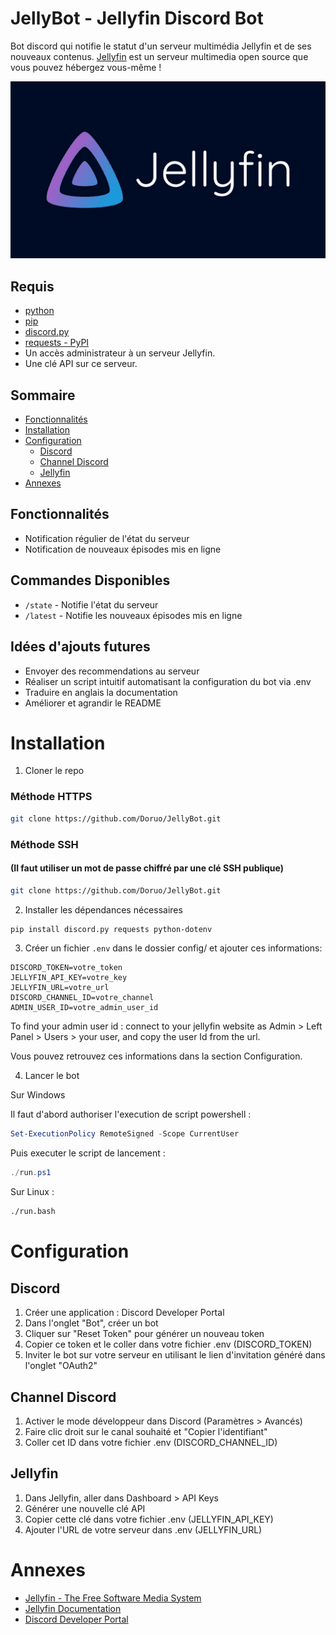 # JellyBot - Jellyfin Discord Bot

Bot discord qui notifie le statut d'un serveur multimédia Jellyfin et de ses nouveaux contenus. 
[Jellyfin](https://jellyfin.org/) est un serveur multimedia open source que vous pouvez hébergez vous-même ! 

![](ressources/assets/jellyfin-banner.png)

## Requis

- [python](https://www.python.org/)
- [pip](https://pypi.org/project/pip/)
- [discord.py](https://discordpy.readthedocs.io/en/stable/)
- [requests - PyPI](https://pypi.org/project/requests/)
- Un accès administrateur à un serveur Jellyfin.
- Une clé API sur ce serveur.

## Sommaire
- [Fonctionnalités](#fonctionnalités)
- [Installation](#installation)
- [Configuration](#configuration)
  - [Discord](#discord)
  - [Channel Discord](#channel-discord)
  - [Jellyfin](#jellyfin)
- [Annexes](#annexes)

## Fonctionnalités

- Notification régulier de l'état du serveur
- Notification de nouveaux épisodes mis en ligne 

## Commandes Disponibles

- `/state` - Notifie l'état du serveur
- `/latest` - Notifie les nouveaux épisodes mis en ligne

## Idées d'ajouts futures

- Envoyer des recommendations au serveur
- Réaliser un script intuitif automatisant la configuration du bot via .env
- Traduire en anglais la documentation
- Améliorer et agrandir le README

# Installation

1. Cloner le repo

### Méthode HTTPS

```bash
git clone https://github.com/Doruo/JellyBot.git
```
### Méthode SSH 

#### (Il faut utiliser un mot de passe chiffré par une clé SSH publique)

```bash
git clone https://github.com/Doruo/JellyBot.git
```

2. Installer les dépendances nécessaires
```bash
pip install discord.py requests python-dotenv
```

3. Créer un fichier `.env` dans le dossier config/ et ajouter ces informations:
```
DISCORD_TOKEN=votre_token
JELLYFIN_API_KEY=votre_key
JELLYFIN_URL=votre_url
DISCORD_CHANNEL_ID=votre_channel
ADMIN_USER_ID=votre_admin_user_id
```
To find your admin user id : connect to your jellyfin website as Admin > Left Panel > Users > your user, and copy the user Id from the url.

Vous pouvez retrouvez ces informations dans la section Configuration.

4. Lancer le bot

Sur Windows 

Il faut d'abord authoriser l'execution de script powershell :

```powershell
Set-ExecutionPolicy RemoteSigned -Scope CurrentUser
```
Puis executer le script de lancement :

```powershell
./run.ps1
```

Sur Linux :
```bash
./run.bash
```

# Configuration

## Discord

1. Créer une application : Discord Developer Portal
2. Dans l'onglet "Bot", créer un bot
3. Cliquer sur "Reset Token" pour générer un nouveau token
4. Copier ce token et le coller dans votre fichier .env (DISCORD_TOKEN)
5. Inviter le bot sur votre serveur en utilisant le lien d'invitation généré dans l'onglet "OAuth2"

## Channel Discord

1. Activer le mode développeur dans Discord (Paramètres > Avancés)
2. Faire clic droit sur le canal souhaité et "Copier l'identifiant"
3. Coller cet ID dans votre fichier .env (DISCORD_CHANNEL_ID)


## Jellyfin

1. Dans Jellyfin, aller dans Dashboard > API Keys
2. Générer une nouvelle clé API
3. Copier cette clé dans votre fichier .env (JELLYFIN_API_KEY)
4. Ajouter l'URL de votre serveur dans .env (JELLYFIN_URL)

# Annexes

- [Jellyfin - The Free Software Media System](https://jellyfin.org/)
- [Jellyfin Documentation](https://jellyfin.org/docs/)
- [Discord Developer Portal](https://discord.com/developers)
